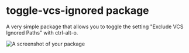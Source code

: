 # toggle-vcs-ignored package

A very simple package that allows you to toggle the setting "Exclude VCS Ignored Paths" with ctrl-alt-o.

![A screenshot of your package](https://f.cloud.github.com/assets/69169/2290250/c35d867a-a017-11e3-86be-cd7c5bf3ff9b.gif)
